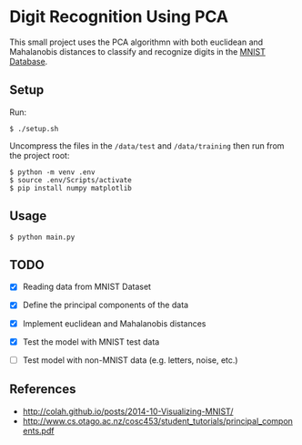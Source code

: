 # Digit Recognition Using PCA

This small project uses the PCA algorithmn with both euclidean and Mahalanobis distances to classify and recognize digits in the [MNIST Database](http://yann.lecun.com/exdb/mnist/).

## Setup
Run:
```console
$ ./setup.sh
```
Uncompress the files in the `/data/test` and `/data/training` then run from the project root:
```console
$ python -m venv .env
$ source .env/Scripts/activate
$ pip install numpy matplotlib
```

## Usage
```console
$ python main.py
```
## TODO
- [x] Reading data from MNIST Dataset
- [x] Define the principal components of the data
- [x] Implement euclidean and Mahalanobis distances
- [x] Test the model with MNIST test data
- [ ] Test model with non-MNIST data (e.g. letters, noise, etc.)


## References
- http://colah.github.io/posts/2014-10-Visualizing-MNIST/
- http://www.cs.otago.ac.nz/cosc453/student_tutorials/principal_components.pdf